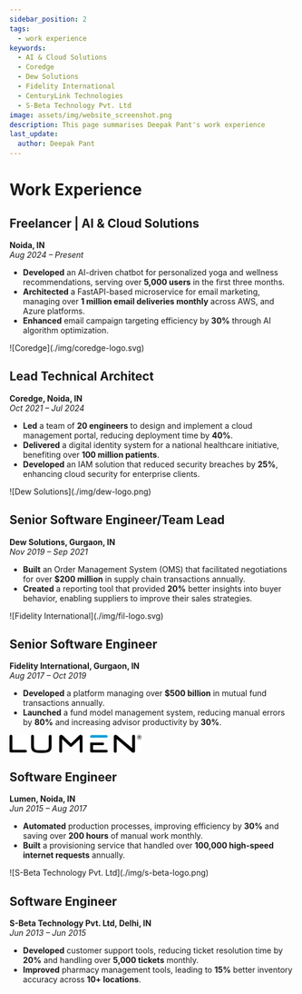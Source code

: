 ```yaml
---
sidebar_position: 2
tags:
  - work experience
keywords: 
  - AI & Cloud Solutions
  - Coredge
  - Dew Solutions
  - Fidelity International
  - CenturyLink Technologies
  - S-Beta Technology Pvt. Ltd
image: assets/img/website_screenshot.png
description: This page summarises Deepak Pant's work experience
last_update:
  author: Deepak Pant
---
```


# Work Experience

<!-- <div class="img-small" > ![AI & Cloud Solutions](./img/ai_cloud_solutions.png)</div> -->

## Freelancer | AI & Cloud Solutions
**Noida, IN**  
_Aug 2024 – Present_

- **Developed** an AI-driven chatbot for personalized yoga and wellness recommendations, serving over **5,000 users** in the first three months.
- **Architected** a FastAPI-based microservice for email marketing, managing over **1 million email deliveries monthly** across AWS, and Azure platforms.
- **Enhanced** email campaign targeting efficiency by **30%** through AI algorithm optimization.

<div class="img-small" > ![Coredge](./img/coredge-logo.svg)</div>

## Lead Technical Architect
**Coredge, Noida, IN**  
_Oct 2021 – Jul 2024_

- **Led** a team of **20 engineers** to design and implement a cloud management portal, reducing deployment time by **40%**.
- **Delivered** a digital identity system for a national healthcare initiative, benefiting over **100 million patients**.
- **Developed** an IAM solution that reduced security breaches by **25%**, enhancing cloud security for enterprise clients.

<div class="img-small" > ![Dew Solutions](./img/dew-logo.png)</div>

## Senior Software Engineer/Team Lead
**Dew Solutions, Gurgaon, IN**  
_Nov 2019 – Sep 2021_

- **Built** an Order Management System (OMS) that facilitated negotiations for over **$200 million** in supply chain transactions annually.
- **Created** a reporting tool that provided **20%** better insights into buyer behavior, enabling suppliers to improve their sales strategies.

<div class="img-small" > ![Fidelity International](./img/fil-logo.svg)</div>

## Senior Software Engineer
**Fidelity International, Gurgaon, IN**  
_Aug 2017 – Oct 2019_

- **Developed** a platform managing over **$500 billion** in mutual fund transactions annually.
- **Launched** a fund model management system, reducing manual errors by **80%** and increasing advisor productivity by **30%**.

<div class="img-small" style="height: 32px; width: auto;">
  <img src="./img/lumen-logo.svg" alt="Lumen" style="height: 100%; width: auto;" />
</div>

## Software Engineer
**Lumen, Noida, IN**  
_Jun 2015 – Aug 2017_

- **Automated** production processes, improving efficiency by **30%** and saving over **200 hours** of manual work monthly.
- **Built** a provisioning service that handled over **100,000 high-speed internet requests** annually.

<div class="img-small" > ![S-Beta Technology Pvt. Ltd](./img/s-beta-logo.png)</div>

## Software Engineer
**S-Beta Technology Pvt. Ltd, Delhi, IN**  
_Jun 2013 – Jun 2015_

- **Developed** customer support tools, reducing ticket resolution time by **20%** and handling over **5,000 tickets** monthly.
- **Improved** pharmacy management tools, leading to **15%** better inventory accuracy across **10+ locations**.

